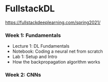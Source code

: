 # FullstackDL

https://fullstackdeeplearning.com/spring2021/ 

### Week 1: Fundamentals
- Lecture 1: DL Fundamentals
- Notebook: Coding a neural net from scratch
- Lab 1: Setup and Intro
- How the backpropagation algorithm works

### Week 2: CNNs
